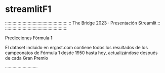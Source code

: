 # streamlitF1
::::::::::::::::::::::::::::::::::::::::::::::::::
::  The Bridge 2023 · Presentación Streamlit    ::
::::::::::::::::::::::::::::::::::::::::::::::::::

Predicciones Fórmula 1

El dataset incluido en ergast.com contiene todos los resultados de los 
campeonatos de Fórmula 1 desde 1950 hasta hoy, actualizándose después de cada Gran Premio

··························



